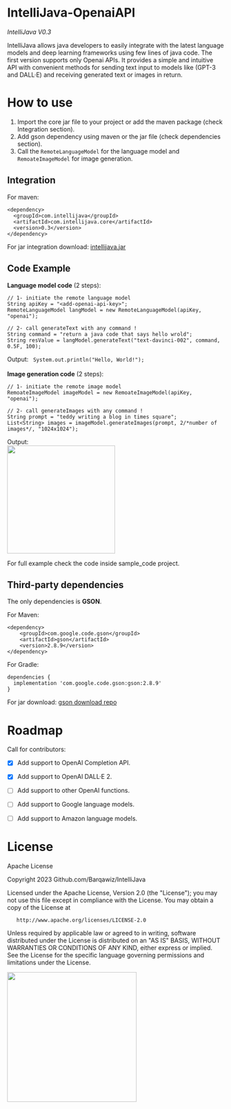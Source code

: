 # IntelliJava-OpenaiAPI
*IntelliJava V0.3*

IntelliJava allows java developers to easily integrate with the latest language models and deep learning frameworks using few lines of java code.
The first version supports only Openai APIs. It provides a simple and intuitive API with convenient methods for sending text input to models like (GPT-3 and DALL·E) and receiving generated text or images in return.


# How to use
1. Import the core jar file to your project or add the maven package (check Integration section).
2. Add gson dependency using maven or the jar file (check dependencies section).
3. Call the ``RemoteLanguageModel`` for the language model and ``RemoateImageModel`` for image generation.

## Integration
For maven:
```
<dependency>
  <groupId>com.intellijava</groupId>
  <artifactId>com.intellijava.core</artifactId>
  <version>0.3</version>
</dependency>
```
For jar integration download:
[intellijava.jar](https://insta-answer-public.s3.amazonaws.com/opensource/IntelliJava/version0.3/com.intellijava.core-0.3.jar)

## Code Example
**Language model code** (2 steps):
```
// 1- initiate the remote language model 
String apiKey = "<add-openai-api-key>";
RemoteLanguageModel langModel = new RemoteLanguageModel(apiKey, "openai");

// 2- call generateText with any command !
String command = "return a java code that says hello wrold";
String resValue = langModel.generateText("text-davinci-002", command, 0.5F, 100);
```
Output:
``` System.out.println("Hello, World!");```<br><br>
**Image generation code** (2 steps):
```
// 1- initiate the remote image model 
RemoateImageModel imageModel = new RemoateImageModel(apiKey, "openai");

// 2- call generateImages with any command !
String prompt = "teddy writing a blog in times square";
List<String> images = imageModel.generateImages(prompt, 2/*number of images*/, "1024x1024");
```
Output:<br>
<img src="images/response_image.png" height="250px">

For full example check the code inside sample_code project.

## Third-party dependencies
The only dependencies is **GSON**.

For Maven:
```
<dependency>
    <groupId>com.google.code.gson</groupId>
    <artifactId>gson</artifactId>
    <version>2.8.9</version>
</dependency>
```

For Gradle:
```
dependencies {
  implementation 'com.google.code.gson:gson:2.8.9'
}
```

For jar download:
[gson download repo](https://search.maven.org/artifact/com.google.code.gson/gson/2.8.9/jar)


# Roadmap
Call for contributors:
- [x] Add support to OpenAI Completion API.
- [x] Add support to OpenAI DALL·E 2.
- [ ] Add support to other OpenAI functions.
- [ ] Add support to Google language models.
- [ ] Add support to Amazon language models.


# License
Apache License

Copyright 2023 Github.com/Barqawiz/IntelliJava

   Licensed under the Apache License, Version 2.0 (the "License");
   you may not use this file except in compliance with the License.
   You may obtain a copy of the License at

       http://www.apache.org/licenses/LICENSE-2.0

   Unless required by applicable law or agreed to in writing, software
   distributed under the License is distributed on an "AS IS" BASIS,
   WITHOUT WARRANTIES OR CONDITIONS OF ANY KIND, either express or implied.
   See the License for the specific language governing permissions and
   limitations under the License.

<img src="images/IntelliJava_logo.png" height="300px">
